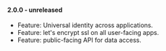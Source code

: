 #### 2.0.0 - unreleased
* Feature: Universal identity across applications.
* Feature: let's encrypt ssl on all user-facing apps.
* Feature: public-facing API for data access.

